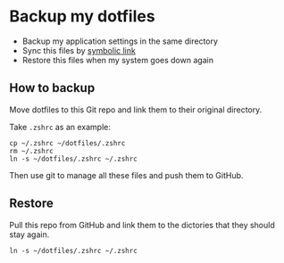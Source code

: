 # Backup my dotfiles
- Backup my application settings in the same directory
- Sync this files by [symbolic link](https://en.wikipedia.org/wiki/Symbolic_link)
- Restore this files when my system goes down again

## How to backup
Move dotfiles to this Git repo and link them to their original directory.

Take `.zshrc` as an example:
``` shell
cp ~/.zshrc ~/dotfiles/.zshrc
rm ~/.zshrc
ln -s ~/dotfiles/.zshrc ~/.zshrc
```

Then use git to manage all these files and push them to GitHub.

## Restore
Pull this repo from GitHub and link them to the dictories that they should stay again.

``` shell
ln -s ~/dotfiles/.zshrc ~/.zshrc
```
